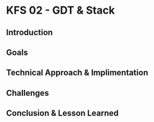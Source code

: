 # KFS 02 - GDT & Stack

## Introduction

## Goals

## Technical Approach & Implimentation

## Challenges

## Conclusion & Lesson Learned
